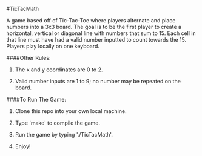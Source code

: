 #TicTacMath

A game based off of Tic-Tac-Toe where players alternate and place
numbers into a 3x3 board. The goal is to be the first player to
create a horizontal, vertical or diagonal line with numbers that sum
to 15. Each cell in that line must have had a valid number inputted
to count towards the 15. Players play locally on one keyboard.

####Other Rules:

1. The x and y coordinates are 0 to 2.

2. Valid number inputs are 1 to 9; no number may be repeated on the
board.

####To Run The Game:

1. Clone this repo into your own local machine.

2. Type 'make' to compile the game.

3. Run the game by typing './TicTacMath'.

4. Enjoy!
